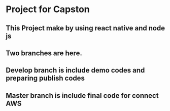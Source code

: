# Project for Capston
## This Project make by using react native and node js 
## Two branches are here.
## Develop branch is include demo codes and preparing publish codes 
## Master branch is include final code for connect AWS

